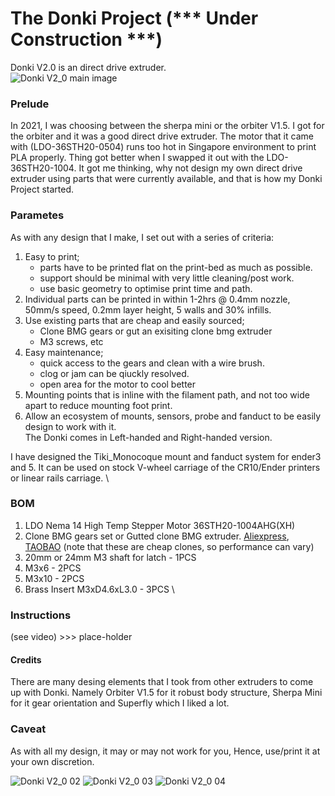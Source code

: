 # The Donki Project (*** Under Construction ***)

Donki V2.0 is an direct drive extruder. 
\
![Donki V2_0 main image](https://user-images.githubusercontent.com/68491566/194746963-be57a5fa-00a6-4a76-ad75-107fa599b2cb.PNG)

### Prelude
In 2021, I was choosing between the sherpa mini or the orbiter V1.5. I got for the orbiter and it was a good direct drive extruder. The motor that it came with (LDO-36STH20-0504) runs too hot in Singapore environment to print PLA properly. Thing got better when I swapped it out with the LDO-36STH20-1004. It got me thinking, why not design my own direct drive extruder using parts that were currently available, and that is how my Donki Project started. 

### Parametes
As with any design that I make, I set out with a series of criteria:

1.	Easy to print; 
    - parts have to be printed flat on the print-bed as much as possible. 
    - support should be minimal with very little cleaning/post work. 
    - use basic geometry to optimise print time and path. 
2.	Individual parts can be printed in within 1-2hrs @ 0.4mm nozzle, 50mm/s speed, 0.2mm layer height, 5 walls and 30% infills. 
3.	Use existing parts that are cheap and easily sourced; 
    - Clone BMG gears or gut an exisiting clone bmg extruder
    - M3 screws, etc
4.	Easy maintenance;
    - quick access to the gears and clean with a wire brush.
    - clog or jam can be qiuckly resolved. 
    - open area for the motor to cool better
5.  Mounting points that is inline with the filament path, and not too wide apart to reduce mounting foot print. 
6.  Allow an ecosystem of mounts, sensors, probe and fanduct to be easily design to work with it.
\
The Donki comes in Left-handed and Right-handed version. 

I have designed the Tiki_Monocoque mount and fanduct system for ender3 and 5. It can be used on stock V-wheel carriage of the CR10/Ender printers or linear rails carriage. 
\
### BOM
1. LDO Nema 14 High Temp Stepper Motor 36STH20-1004AHG(XH)
2. Clone BMG gears set or Gutted clone BMG extruder. [Aliexpress](https://www.aliexpress.com/item/1005004139015400.html?spm=a2g0o.productlist.0.0.454e1b3cqMzVRi&algo_pvid=8394ab32-075a-4ac7-bd45-e6379fb39e4d&algo_exp_id=8394ab32-075a-4ac7-bd45-e6379fb39e4d-1&pdp_ext_f=%7B%22sku_id%22%3A%2212000028161264941%22%7D&pdp_npi=2%40dis%21SGD%2122.32%2111.16%21%21%210.46%21%21%402101e9d016653070948456200e002d%2112000028161264941%21sea&curPageLogUid=xp7m3sbTJ9Zs), [TAOBAO](https://item.taobao.com/item.htm?spm=a230r.1.14.129.20fd1b15sccXfG&id=650743854205&ns=1&abbucket=12#detail) (note that these are cheap clones, so performance can vary)
2. 20mm or 24mm M3 shaft for latch - 1PCS
3. M3x6 - 2PCS
4. M3x10 - 2PCS
5. Brass Insert M3xD4.6xL3.0 - 3PCS
\
### Instructions
(see video) >>> place-holder

#### Credits
There are many desing elements that I took from other extruders to come up with Donki. Namely Orbiter V1.5 for it robust body structure, Sherpa Mini for it gear orientation and Superfly which I liked a lot. 



### Caveat
As with all my design, it may or may not work for you, Hence, use/print it at your own discretion. 


![Donki V2_0 02](https://user-images.githubusercontent.com/68491566/194746939-3d8ef249-5854-4001-a861-1869a928830d.png)
![Donki V2_0 03](https://user-images.githubusercontent.com/68491566/194746945-e882eb5f-4233-4fd6-a789-832a2f654561.png)
![Donki V2_0 04](https://user-images.githubusercontent.com/68491566/194746946-4fff383b-0bdf-4f2b-a14e-85f44176e49c.PNG)


